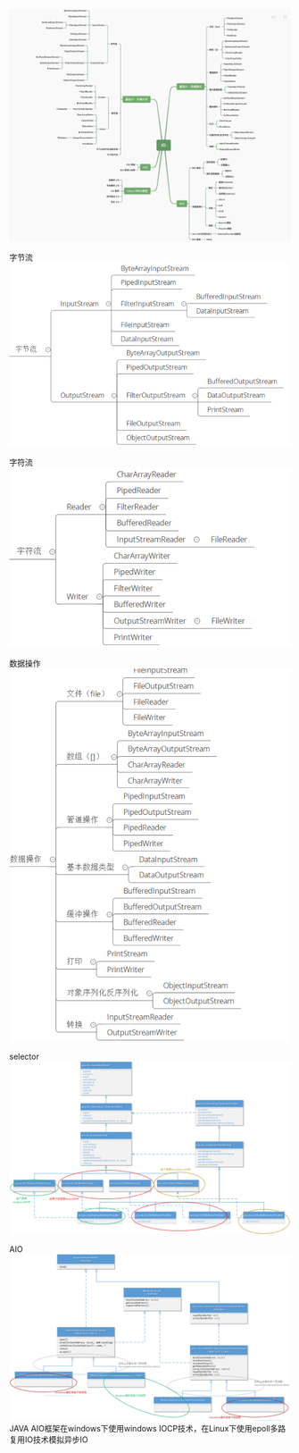 ![total.png](total.png)

字节流 ![byte.png](byte.png)

字符流 ![char.png](char.png)

数据操作 ![dataOps.png](dataOps.png)

selector ![selector.png](selector.png)

AIO ![aio.png](aio.png)
JAVA AIO框架在windows下使用windows IOCP技术，在Linux下使用epoll多路复用IO技术模拟异步IO




